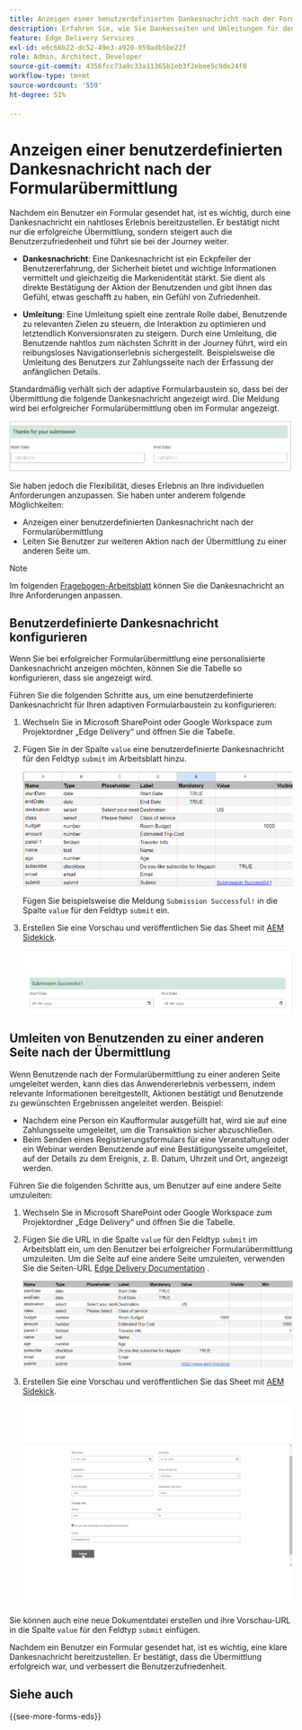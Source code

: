 ```yaml
---
title: Anzeigen einer benutzerdefinierten Dankesnachricht nach der Formularübermittlung
description: Erfahren Sie, wie Sie Dankesseiten und Umleitungen für den Formularbaustein konfigurieren, um das Anwendererlebnis zu optimieren und die Journey der Benutzenden zu optimieren.
feature: Edge Delivery Services
exl-id: e6c66b22-dc52-49e3-a920-059adb5be22f
role: Admin, Architect, Developer
source-git-commit: 4356fcc73a9c33a11365b1eb3f2ebee5c9de24f0
workflow-type: tm+mt
source-wordcount: '559'
ht-degree: 51%

---
```


# Anzeigen einer benutzerdefinierten Dankesnachricht nach der Formularübermittlung

Nachdem ein Benutzer ein Formular gesendet hat, ist es wichtig, durch eine Dankesnachricht ein nahtloses Erlebnis bereitzustellen. Er bestätigt nicht nur die erfolgreiche Übermittlung, sondern steigert auch die Benutzerzufriedenheit und führt sie bei der Journey weiter.

* **Dankesnachricht**: Eine Dankesnachricht ist ein Eckpfeiler der Benutzererfahrung, der Sicherheit bietet und wichtige Informationen vermittelt und gleichzeitig die Markenidentität stärkt. Sie dient als direkte Bestätigung der Aktion der Benutzenden und gibt ihnen das Gefühl, etwas geschafft zu haben, ein Gefühl von Zufriedenheit.

* **Umleitung**: Eine Umleitung spielt eine zentrale Rolle dabei, Benutzende zu relevanten Zielen zu steuern, die Interaktion zu optimieren und letztendlich Konversionsraten zu steigern. Durch eine Umleitung, die Benutzende nahtlos zum nächsten Schritt in der Journey führt, wird ein reibungsloses Navigationserlebnis sichergestellt. Beispielsweise die Umleitung des Benutzers zur Zahlungsseite nach der Erfassung der anfänglichen Details.

Standardmäßig verhält sich der adaptive Formularbaustein so, dass bei der Übermittlung die folgende Dankesnachricht angezeigt wird. Die Meldung wird bei erfolgreicher Formularübermittlung oben im Formular angezeigt.

![Standardmäßige Dankesnachricht](/help/edge/assets/thank-you-message.png)

Sie haben jedoch die Flexibilität, dieses Erlebnis an Ihre individuellen Anforderungen anzupassen. Sie haben unter anderem folgende Möglichkeiten:

* Anzeigen einer benutzerdefinierten Dankesnachricht nach der Formularübermittlung
* Leiten Sie Benutzer zur weiteren Aktion nach der Übermittlung zu einer anderen Seite um.

>[!NOTE]
>
> Im folgenden [Fragebogen-Arbeitsblatt](/help/edge/docs/forms/assets/enquiry.xlsx) können Sie die Dankesnachricht an Ihre Anforderungen anpassen.

## Benutzerdefinierte Dankesnachricht konfigurieren

Wenn Sie bei erfolgreicher Formularübermittlung eine personalisierte Dankesnachricht anzeigen möchten, können Sie die Tabelle so konfigurieren, dass sie angezeigt wird.

Führen Sie die folgenden Schritte aus, um eine benutzerdefinierte Dankesnachricht für Ihren adaptiven Formularbaustein zu konfigurieren:

1. Wechseln Sie in Microsoft SharePoint oder Google Workspace zum Projektordner „Edge Delivery“ und öffnen Sie die Tabelle.
1. Fügen Sie in der Spalte `value` eine benutzerdefinierte Dankesnachricht für den Feldtyp `submit` im Arbeitsblatt hinzu.

   ![Benutzerdefinierte Thankyssen-Meldung](/help/edge/docs/forms/assets/thankyou-custommessage.png)

   Fügen Sie beispielsweise die Meldung `Submission Successful!` in die Spalte `value` für den Feldtyp `submit` ein.

1. Erstellen Sie eine Vorschau und veröffentlichen Sie das Sheet mit [AEM Sidekick](https://www.aem.live/developer/tutorial#preview-and-publish-your-content).

   ![Benutzerdefinierte Thankyssen-Meldung](/help/edge/docs/forms/assets/customized-thank-you-message.png)

## Umleiten von Benutzenden zu einer anderen Seite nach der Übermittlung

Wenn Benutzende nach der Formularübermittlung zu einer anderen Seite umgeleitet werden, kann dies das Anwendererlebnis verbessern, indem relevante Informationen bereitgestellt, Aktionen bestätigt und Benutzende zu gewünschten Ergebnissen angeleitet werden. Beispiel:

* Nachdem eine Person ein Kaufformular ausgefüllt hat, wird sie auf eine Zahlungsseite umgeleitet, um die Transaktion sicher abzuschließen.
* Beim Senden eines Registrierungsformulars für eine Veranstaltung oder ein Webinar werden Benutzende auf eine Bestätigungsseite umgeleitet, auf der Details zu dem Ereignis, z. B. Datum, Uhrzeit und Ort, angezeigt werden.

Führen Sie die folgenden Schritte aus, um Benutzer auf eine andere Seite umzuleiten:

1. Wechseln Sie in Microsoft SharePoint oder Google Workspace zum Projektordner „Edge Delivery“ und öffnen Sie die Tabelle.
1. Fügen Sie die URL in die Spalte `value` für den Feldtyp `submit` im Arbeitsblatt ein, um den Benutzer bei erfolgreicher Formularübermittlung umzuleiten.
Um die Seite auf eine andere Seite umzuleiten, verwenden Sie die Seiten-URL [Edge Delivery Documentation](https://www.aem.live/docs/) .

   ![Dank der Umleitungs-URL](/help/edge/docs/forms/assets/thankyou-redirecturl.png)

1. Erstellen Sie eine Vorschau und veröffentlichen Sie das Sheet mit [AEM Sidekick](https://www.aem.live/developer/tutorial#preview-and-publish-your-content).

   ![Umleitungs-Thankyou-Meldung](/help/edge/docs/forms/assets/thankyou-redirectpage.gif)

Sie können auch eine neue Dokumentdatei erstellen und ihre Vorschau-URL in die Spalte `value` für den Feldtyp `submit` einfügen.

Nachdem ein Benutzer ein Formular gesendet hat, ist es wichtig, eine klare Dankesnachricht bereitzustellen. Er bestätigt, dass die Übermittlung erfolgreich war, und verbessert die Benutzerzufriedenheit.

## Siehe auch

{{see-more-forms-eds}}

<!--
## Configuring a custom thank you message

The default behavior of Adaptive Forms Block is to display the following thank you message on submission. The message is displayed on the top of the form. 

![default thank you message](/help/edge/assets/thank-you-message.png)


Follow the below steps to configure a custom thank you message for your Adaptive Forms Block:

1. Access your AEM Project on your local machine or GitHub repository.

2. Navigate to [AEM Project Folder]\blocks\form\submit.js file for editing.

3. Locate the following code 

    ```JavaScript

        thankYouMessage.innerHTML = payload?.body?.thankYouMessage || 'Thanks for your submission';

    ```

4. Replace the default message with your custom message. For example, 


    ```JavaScript

        thankYouMessage.innerHTML = payload?.body?.thankYouMessage || 'Your submission has been received and noted.';

    ```


1. Save the file. Commit the updated file to your GitHub Repository. Now, when you submit a form, the custom thank you message is displayed. For example,

![Custom thank you message](/help/edge/assets/custom-thank-you-message.png)

* **Thank you message**: A thank you message is a cornerstone of user experience, offering reassurance and conveying important information while reinforcing brand identity. It serves as a direct acknowledgment of the user's action, fostering a sense of completion and satisfaction.

* **Redirect**: A redirect plays a pivotal role in steering users towards relevant destinations, optimizing engagement, and ultimately boosting conversion rates. By seamlessly guiding users to the next step in their journey, a redirect ensures a smooth navigation experience. For example, redirecting user to payments page after collecting initial details. 

In the Adaptive Forms Block, the default behavior is to display a thank you message. However, you have the flexibility to tailor this experience to meet your specific needs. Options include:

* [Configuring a custom thank you message to align with your brand and communication goals](#configuring-the-thank-you-page-and-message) 
* [Redirecting users to another page post-submission for further action](#redirect-users-to-another-page-post-submission)

## Redirect users to another page post-submission

Redirecting a user to another page after form submission can enhance user experience by providing relevant information, confirming actions, and guiding users towards desired outcomes. For example, 

* after a user completes a purchase form, they are redirected to a payment page to complete the transaction securely. 
* upon submitting a registration form for an event or webinar, users are redirected to a confirmation page displaying event details, such as date, time, and location.

To redirect the "thankyou" page to a different page, use the [website redirects](https://www.aem.live/docs/redirects) spreadsheet. 





1. Access your AEM Edge Delivery project folder on Microsoft SharePoint or Google Workspace.
1. Create a Microsoft Word or Google Docs file named "thankyou" within your project directory.
1. Add your thank you message to the "thankyou" file. </br>
   
    ![Example thank you page](/help/edge/assets/sample-thankyou-page.png) 

1. Use AEM Sidekick to preview and publish the "thankyou" file.

 Your Adaptive Forms Block displays the "thankyou" page on form submission. 

## Redirect users to another page post-submission

By default, the Adaptive Forms Block redirects the users to the "thankyou" page. To redirect users to a page other than the default "thankyou" page, you have two options: 

* [Replace the "thankyou" page with a different page](#replace-the-existing-thankyou-page) 
* [Use website redirects for "thankyou" page redirection](#use-website-redirects-for-thankyou-page-redirection) 

### Replace the "thankyou" page

1. Open the "[EDS Project]/blocks/form/form.js" file for editing.
1. Change the `thankyou` page in the following line to page of your choice:

    ```JavaScript

    window.location.href = form.dataset?.redirect || 'thankyou';

    ```

    For example,

    ```JavaScript

    window.location.href = form.dataset?.redirect || 'payment';
        
    ```
    
    >[!NOTE]
    >
    > Ensure that a page with the same name exists in your Edge Delivery Services project folder on either Microsoft SharePoint or Google Workspace. If the page does not exist, proceed to create and publish it.  

1. Proceed to check in the updated 'form.js' folder and its underlying files to your Edge Delivery Services project on GitHub. This update ensures that the form now redirects to the updated page as specified.

1. Ensure that the page exists in your EDS project folder and publish it.


### Use website redirects for "thankyou" page redirection

Redirecting a user to another page after form submission can enhance user experience by providing relevant information, confirming actions, and guiding users towards desired outcomes. For example, 

* after a user completes a purchase form, they are redirected to a payment page to complete the transaction securely. 
* upon submitting a registration form for an event or webinar, users are redirected to a confirmation page displaying event details, such as date, time, and location.

To redirect the "thankyou" page to a different page, use the [website redirects](https://www.aem.live/docs/redirects) spreadsheet. 



## See also

{{see-more-forms-eds}}